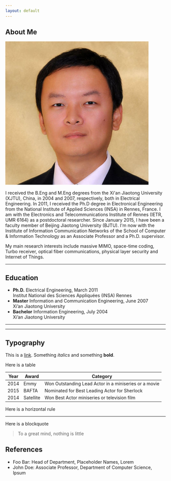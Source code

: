 ```yaml
---
layout: default
---
```


## About Me

<img class="profile-picture" src="ml.jpg">

I received the B.Eng and M.Eng degrees from the Xi'an Jiaotong University (XJTU), China, in 2004 and 2007, respectively, both in Electrical Engineering. In 2011, I received the Ph.D degree in Electronical Engineering from the National Institute of Applied Sciences (INSA) in Rennes, France. I am with the Electronics and Telecommunications Institute of Rennes (IETR, UMR 6164) as a postdoctoral researcher. Since January 2015, I have been a faculty member of Beijing Jiaotong University (BJTU). I'm now with the Institute of Information Communication Networks of the School of Computer & Information Technology as an Associate Professor and a Ph.D. supervisor. 

My main research interests include massive MIMO, space-time coding, Turbo receiver, optical fiber communications, physical layer security and Internet of Things.

---

## Education

* **Ph.D.**			Electrical Engineering,   March 2011      
				Institut National des Sciences Appliquées (INSA) Rennes
* **Master**		Information and Communication Engineering,   June 2007            
				Xi’an Jiaotong University
* **Bachelor**		Information Engineering,   July 2004                 
				Xi’an Jiaotong University

---



---




## Typography

This is a [link](http://google.com). Something *italics* and something **bold**.

Here is a table

Year | Award | Category
-----|-------|--------
2014 | Emmy  | Won Outstanding Lead Actor in a miniseries or a movie
2015 | BAFTA | Nominated for Best Leading Actor for Sherlock
2014 | Satellite | Won Best Actor miniseries or television film

Here is a horizontal rule

---

Here is a blockquote

> To a great mind, nothing is little

## References

* Foo Bar: Head of Department, Placeholder Names, Lorem
* John Doe: Associate Professor, Department of Computer Science, Ipsum
